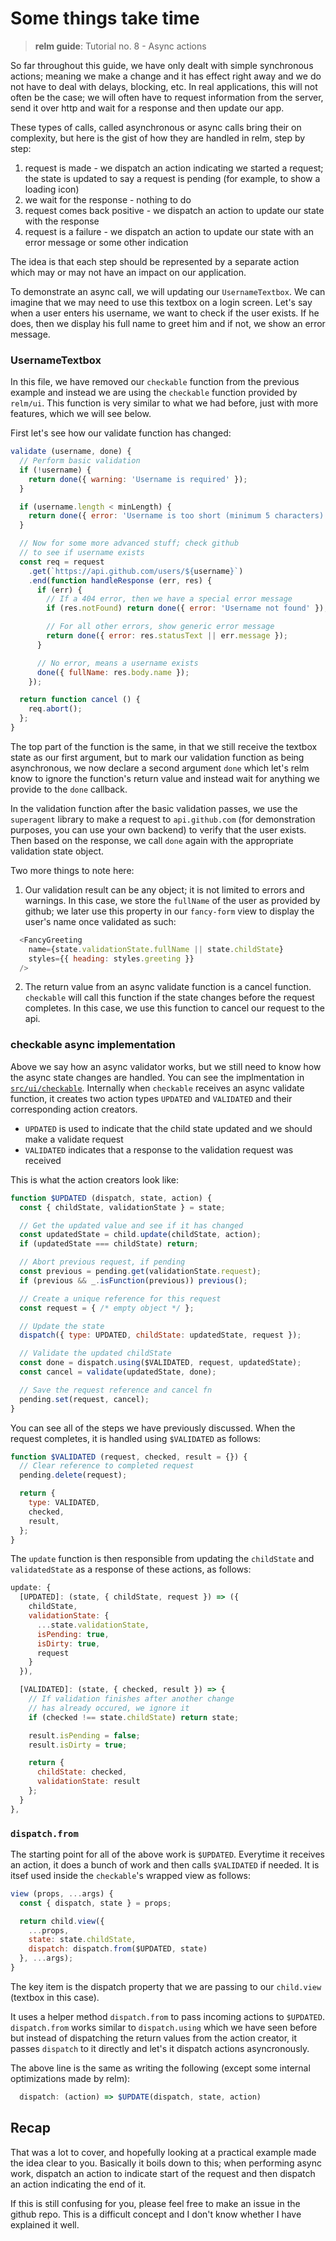 # Some things take time
> __relm guide__: Tutorial no. 8 - Async actions

So far throughout this guide, we have only dealt with simple synchronous actions; meaning we make a change and it has effect right away and we do not have to deal with delays, blocking, etc. In real applications, this will not often be the case; we will often have to request information from the server, send it over http and wait for a response and then update our app.

These types of calls, called asynchronous or async calls bring their on complexity, but here is the gist of how they are handled in relm, step by step:

1. request is made - we dispatch an action indicating we started a request; the state is updated to say a request is pending (for example, to show a loading icon)
2. we wait for the response - nothing to do
3. request comes back positive - we dispatch an action to update our state with the response
4. request is a failure - we dispatch an action to update our state with an error message or some other indication

The idea is that each step should be represented by a separate action which may or may not have an impact on our application.

To demonstrate an async call, we will updating our `UsernameTextbox`. We can imagine that we may need to use this textbox on a login screen. Let's say when a user enters his username, we want to check if the user exists. If he does, then we display his full name to greet him and if not, we show an error message.

### UsernameTextbox

In this file, we have removed our `checkable` function from the previous example and instead we are using the `checkable` function provided by `relm/ui`. This function is very similar to what we had before, just with more features, which we will see below.

First let's see how our validate function has changed:

```javascript
validate (username, done) {
  // Perform basic validation
  if (!username) {
    return done({ warning: 'Username is required' });
  }

  if (username.length < minLength) {
    return done({ error: 'Username is too short (minimum 5 characters)' });
  }

  // Now for some more advanced stuff; check github
  // to see if username exists
  const req = request
    .get(`https://api.github.com/users/${username}`)
    .end(function handleResponse (err, res) {
      if (err) {
        // If a 404 error, then we have a special error message
        if (res.notFound) return done({ error: 'Username not found' });

        // For all other errors, show generic error message
        return done({ error: res.statusText || err.message });
      }

      // No error, means a username exists
      done({ fullName: res.body.name });
    });

  return function cancel () {
    req.abort();
  };
}
```
The top part of the function is the same, in that we still receive the textbox state as our first argument, but to mark our validation function as being asynchronous, we now declare a second argument `done` which let's relm know to ignore the function's return value and instead wait for anything we provide to the `done` callback.

In the validation function after the basic validation passes, we use the `superagent` library to make a request to `api.github.com` (for demonstration purposes, you can use your own backend) to verify that the user exists. Then based on the response, we call `done` again with the appropriate validation state object.

Two more things to note here:

1. Our validation result can be any object; it is not limited to errors and warnings. In this case, we store the `fullName` of the user as provided by github; we later use this property in our `fancy-form` view to display the user's name once validated as such:
```javascript
  <FancyGreeting
    name={state.validationState.fullName || state.childState}
    styles={{ heading: styles.greeting }}
  />
```
2. The return value from an async validate function is a cancel function. `checkable` will call this function if the state changes before the request completes. In this case, we use this function to cancel our request to the api.

### checkable async implementation

Above we say how an async validator works, but we still need to know how the async state changes are handled. You can see the implmentation in [`src/ui/checkable`](#TODO). Internally when `checkable` receives an async validate function, it creates two action types `UPDATED` and `VALIDATED` and their corresponding action creators.

* `UPDATED` is used to indicate that the child state updated and we should make a validate request
* `VALIDATED` indicates that a response to the validation request was received

This is what the action creators look like:

```javascript
function $UPDATED (dispatch, state, action) {
  const { childState, validationState } = state;

  // Get the updated value and see if it has changed
  const updatedState = child.update(childState, action);
  if (updatedState === childState) return;

  // Abort previous request, if pending
  const previous = pending.get(validationState.request);
  if (previous && _.isFunction(previous)) previous();

  // Create a unique reference for this request
  const request = { /* empty object */ };

  // Update the state
  dispatch({ type: UPDATED, childState: updatedState, request });

  // Validate the updated childState
  const done = dispatch.using($VALIDATED, request, updatedState);
  const cancel = validate(updatedState, done);

  // Save the request reference and cancel fn
  pending.set(request, cancel);
}

```
You can see all of the steps we have previously discussed. When the request completes, it is handled using `$VALIDATED` as follows:

```javascript
function $VALIDATED (request, checked, result = {}) {
  // Clear reference to completed request
  pending.delete(request);

  return {
    type: VALIDATED,
    checked,
    result,
  };
}
```
The `update` function is then responsible from updating the `childState` and `validatedState` as a response of these actions, as follows:

```javascript
update: {
  [UPDATED]: (state, { childState, request }) => ({
    childState,
    validationState: {
      ...state.validationState,
      isPending: true,
      isDirty: true,
      request
    }
  }),

  [VALIDATED]: (state, { checked, result }) => {
    // If validation finishes after another change
    // has already occured, we ignore it
    if (checked !== state.childState) return state;

    result.isPending = false;
    result.isDirty = true;

    return {
      childState: checked,
      validationState: result
    };
  }
},
```

### `dispatch.from`

The starting point for all of the above work is `$UPDATED`. Everytime it receives an action, it does a bunch of work and then calls `$VALIDATED` if needed. It is itsef used inside the `checkable`'s wrapped view as follows:

```javascript
view (props, ...args) {
  const { dispatch, state } = props;

  return child.view({
    ...props,
    state: state.childState,
    dispatch: dispatch.from($UPDATED, state)
  }, ...args);
}
```
The key item is the dispatch property that we are passing to our `child.view` (textbox in this case).

It uses a helper method `dispatch.from` to pass incoming actions to `$UPDATED`. `dispatch.from` works similar to `dispatch.using` which we have seen before but instead of dispatching the return values from the action creator, it passes `dispatch` to it directly and let's it dispatch actions asyncronously.

The above line is the same as writing the following (except some internal optimizations made by relm):

```javascript
  dispatch: (action) => $UPDATE(dispatch, state, action)
```

## Recap

That was a lot to cover, and hopefully looking at a practical example made the idea clear to you. Basically it boils down to this; when performing async work, dispatch an action to indicate start of the request and then dispatch an action indicating the end of it.

If this is still confusing for you, please feel free to make an issue in the github repo. This is a difficult concept and I don't know whether I have explained it well.
